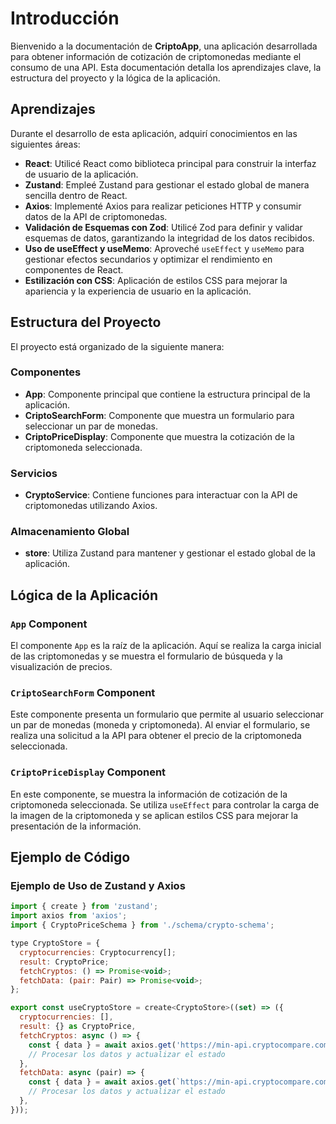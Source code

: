 # Introducción

Bienvenido a la documentación de **CriptoApp**, una aplicación desarrollada para obtener información de cotización de criptomonedas mediante el consumo de una API. Esta documentación detalla los aprendizajes clave, la estructura del proyecto y la lógica de la aplicación.

## Aprendizajes

Durante el desarrollo de esta aplicación, adquirí conocimientos en las siguientes áreas:

- **React**: Utilicé React como biblioteca principal para construir la interfaz de usuario de la aplicación.
- **Zustand**: Empleé Zustand para gestionar el estado global de manera sencilla dentro de React.
- **Axios**: Implementé Axios para realizar peticiones HTTP y consumir datos de la API de criptomonedas.
- **Validación de Esquemas con Zod**: Utilicé Zod para definir y validar esquemas de datos, garantizando la integridad de los datos recibidos.
- **Uso de useEffect y useMemo**: Aproveché `useEffect` y `useMemo` para gestionar efectos secundarios y optimizar el rendimiento en componentes de React.
- **Estilización con CSS**: Aplicación de estilos CSS para mejorar la apariencia y la experiencia de usuario en la aplicación.

## Estructura del Proyecto

El proyecto está organizado de la siguiente manera:

### Componentes

- **App**: Componente principal que contiene la estructura principal de la aplicación.
- **CriptoSearchForm**: Componente que muestra un formulario para seleccionar un par de monedas.
- **CriptoPriceDisplay**: Componente que muestra la cotización de la criptomoneda seleccionada.

### Servicios

- **CryptoService**: Contiene funciones para interactuar con la API de criptomonedas utilizando Axios.

### Almacenamiento Global

- **store**: Utiliza Zustand para mantener y gestionar el estado global de la aplicación.

## Lógica de la Aplicación

### `App` Component

El componente `App` es la raíz de la aplicación. Aquí se realiza la carga inicial de las criptomonedas y se muestra el formulario de búsqueda y la visualización de precios.

### `CriptoSearchForm` Component

Este componente presenta un formulario que permite al usuario seleccionar un par de monedas (moneda y criptomoneda). Al enviar el formulario, se realiza una solicitud a la API para obtener el precio de la criptomoneda seleccionada.

### `CriptoPriceDisplay` Component

En este componente, se muestra la información de cotización de la criptomoneda seleccionada. Se utiliza `useEffect` para controlar la carga de la imagen de la criptomoneda y se aplican estilos CSS para mejorar la presentación de la información.

## Ejemplo de Código

### Ejemplo de Uso de Zustand y Axios

```javascript
import { create } from 'zustand';
import axios from 'axios';
import { CryptoPriceSchema } from './schema/crypto-schema';

type CryptoStore = {
  cryptocurrencies: Cryptocurrency[];
  result: CryptoPrice;
  fetchCryptos: () => Promise<void>;
  fetchData: (pair: Pair) => Promise<void>;
};

export const useCryptoStore = create<CryptoStore>((set) => ({
  cryptocurrencies: [],
  result: {} as CryptoPrice,
  fetchCryptos: async () => {
    const { data } = await axios.get('https://min-api.cryptocompare.com/data/top/mktcapfull?limit=20&tsym=USD');
    // Procesar los datos y actualizar el estado
  },
  fetchData: async (pair) => {
    const { data } = await axios.get(`https://min-api.cryptocompare.com/data/pricemultifull?fsyms=${pair.criptocurrency}&tsyms=${pair.currency}`);
    // Procesar los datos y actualizar el estado
  },
}));
